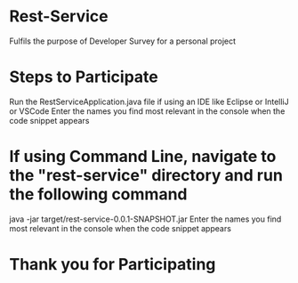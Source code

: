 # Rest-Service
Fulfils the purpose of Developer Survey for a personal project 

# Steps to Participate 
Run the RestServiceApplication.java file if using an IDE like Eclipse or IntelliJ or VSCode
Enter the names you find most relevant in the console when the code snippet appears

# If using Command Line, navigate to the "rest-service" directory and run the following command
java -jar target/rest-service-0.0.1-SNAPSHOT.jar
Enter the names you find most relevant in the console when the code snippet appears

# Thank you for Participating
